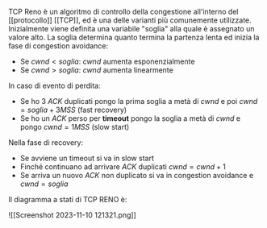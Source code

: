 TCP Reno è un algoritmo di controllo della congestione all'interno del [[protocollo]] [[TCP]], ed è una delle varianti più comunemente utilizzate. Inizialmente viene definita una variabile "soglia" alla quale è assegnato un valore alto. La soglia determina quanto termina la partenza lenta ed inizia la fase di congestion avoidance:
- Se $cwnd \lt soglia$: _cwnd_ aumenta esponenzialmente
- Se $cwnd \gt soglia$: _cwnd_ aumenta linearmente

In caso di evento di perdita:
- Se ho 3 _ACK_ duplicati pongo la prima soglia a metà di _cwnd_ e poi $cwnd = soglia + 3 MSS$ (fast recovery)
- Se ho un _ACK_ perso per **timeout** pongo la soglia a metà di _cwnd_ e pongo $cwnd = 1 MSS$ (slow start)

Nella fase di recovery:
- Se avviene un timeout si va in slow start
- Finché continuano ad arrivare _ACK_ duplicati $cwnd=cwnd+1$
- Se arriva un nuovo _ACK_ non duplicato si va in congestion avoidance e $cwnd=soglia$

Il diagramma a stati di TCP RENO è:

![[Screenshot 2023-11-10 121321.png]]